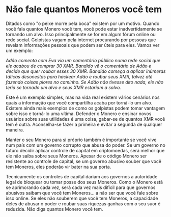 # Não fale quantos Moneros você tem

Ditados como "o peixe morre pela boca" existem por um motivo. Quando você fala quantos Monero você tem, você pode estar inadvertidamente se tornando um alvo. Isso principalmente se for em algum fórum online ou rede social. Golpistas vagam pela internet procurando por pessoas que revelam informações pessoais que podem ser úteis para eles. Vamos ver um exemplo:

_Adão comenta com Eva via um comentário público numa rede social que ele acabou de comprar 30 XMR. Bandido vê o comentário de Adão e decide que quer roubar esses 30 XMR. Bandido começa a aplicar inúmeras táticas desonestas para hackear Adão e roubar seus XMR, talvez até fazendo coisas piores no caminho. Se Adão não tivesse dito nada, ele não teria se tornado um alvo e seus XMR estariam a salvo._

Este é um exemplo simples, mas na vida real existem vários cenários nos quais a informação que você compartilha acaba por torná-lo um alvo. Existem ainda mais exemplos de como os golpistas podem tomar vantagem sobre isso e torná-lo uma vítima. Defender o Monero e ensinar novos usuários sobre suas utilidades é uma coisa, gabar-se de quantos XMR você tem é outra. Aconselha-se fazer a primeira e evitar a segunda de qualquer maneira.

Manter o seu Monero para si próprio também é importante se você vive num país com um governo corrupto que abusa do poder. Se um governo no futuro decidir aplicar  controle de capital em criptomoedas, será melhor que ele não saiba sobre seus Moneros. Apesar de o código Monero ser resistente ao controle de capital, se um governo abusivo souber que você tem Moneros, eles poderão vir bater na sua porta.

Tecnicamente os controles de capital dariam aos governos a autoridade legal de bloquear ou tomar posse dos seus Moneros. Como o Monero está se aprimorando cada vez, será cada vez mais difícil para que governos abusivos saibam que você tem Moneros... a não ser que você fale sobre isso online. Se eles não souberem que você tem Moneros, a capacidade deles de abusar o poder e roubar suas riquezas ganhas com o seu suor é reduzida. Não diga quantos Monero você tem. 
